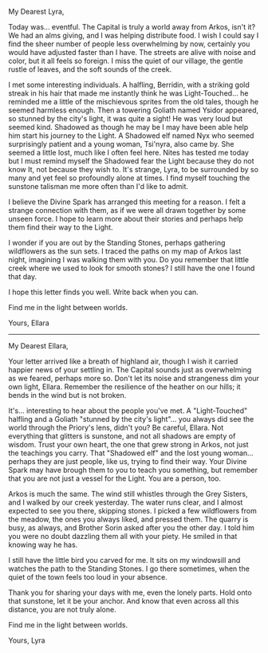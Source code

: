 My Dearest Lyra,

Today was... eventful. The Capital is truly a world away from Arkos, isn't it? We had an alms giving, and I was helping distribute food. I wish I could say I find the sheer number of people less overwhelming by now, certainly you would have adjusted faster than I have. The streets are alive with noise and color, but it all feels so foreign. I miss the quiet of our village, the gentle rustle of leaves, and the soft sounds of the creek.

I met some interesting individuals. A halfling, Berridin, with a striking gold streak in his hair that made me instantly think he was Light-Touched... he reminded me a little of the mischievous sprites from the old tales, though he seemed harmless enough. Then a towering Goliath named Ysidor appeared, so stunned by the city's light, it was quite a sight! He was very loud but seemed kind. Shadowed as though he may be I may have been able help him start his journey to the Light. A Shadowed elf named Nyx who seemed surprisingly patient and a young woman, Tsi'nyra, also came by. She seemed a little lost, much like I often feel here. Nites has tested me today but I must remind myself the Shadowed fear the Light because they do not know It, not because they wish to. It's strange, Lyra, to be surrounded by so many and yet feel so profoundly alone at times. I find myself touching the sunstone talisman me more often than I'd like to admit.

I believe the Divine Spark has arranged this meeting for a reason. I felt a strange connection with them, as if we were all drawn together by some unseen force. I hope to learn more about their stories and perhaps help them find their way to the Light.

I wonder if you are out by the Standing Stones, perhaps gathering wildflowers as the sun sets. I traced the paths on my map of Arkos last night, imagining I was walking them with you. Do you remember that little creek where we used to look for smooth stones? I still have the one I found that day.

I hope this letter finds you well. Write back when you can.

Find me in the light between worlds.

Yours,
Ellara

--- 

My Dearest Ellara,

Your letter arrived like a breath of highland air, though I wish it carried happier news of your settling in. The Capital sounds just as overwhelming as we feared, perhaps more so. Don't let its noise and strangeness dim your own light, Ellara. Remember the resilience of the heather on our hills; it bends in the wind but is not broken.

It's… interesting to hear about the people you've met. A "Light-Touched" halfling and a Goliath "stunned by the city's light"... you always did see the world through the Priory's lens, didn't you? Be careful, Ellara. Not everything that glitters is sunstone, and not all shadows are empty of wisdom. Trust your own heart, the one that grew strong in Arkos, not just the teachings you carry. That "Shadowed elf" and the lost young woman... perhaps they are just people, like us, trying to find their way. Your Divine Spark may have brough them to you to teach you something, but remember that you are not just a vessel for the Light. You are a person, too.

Arkos is much the same. The wind still whistles through the Grey Sisters, and I walked by our creek yesterday. The water runs clear, and I almost expected to see you there, skipping stones. I picked a few wildflowers from the meadow, the ones you always liked, and pressed them. The quarry is busy, as always, and Brother Sorin asked after you the other day. I told him you were no doubt dazzling them all with your piety. He smiled in that knowing way he has.

I still have the little bird you carved for me. It sits on my windowsill and watches the path to the Standing Stones. I go there sometimes, when the quiet of the town feels too loud in your absence.

Thank you for sharing your days with me, even the lonely parts. Hold onto that sunstone, let it be your anchor. And know that even across all this distance, you are not truly alone.

Find me in the light between worlds.

Yours,
Lyra